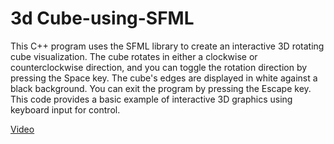 # 3d Cube-using-SFML

This C++ program uses the SFML library to create an interactive 3D rotating cube visualization. The cube rotates in either a clockwise or counterclockwise direction, and you can toggle the rotation direction by pressing the Space key. The cube's edges are displayed in white against a black background. You can exit the program by pressing the Escape key. This code provides a basic example of interactive 3D graphics using keyboard input for control.

[Video](https://www.youtube.com/watch?v=2C6fkhBW5SQ)
